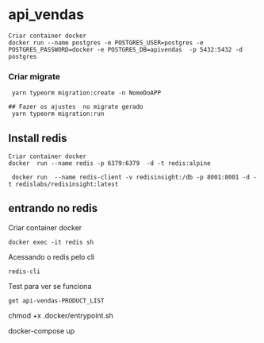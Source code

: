 # api_vendas

```term
Criar container docker
docker run --name postgres -e POSTGRES_USER=postgres -e POSTGRES_PASSWORD=docker -e POSTGRES_DB=apivendas  -p 5432:5432 -d postgres

```


### Criar migrate

```term
 yarn typeorm migration:create -n NomeDoAPP

## Fazer os ajustes  no migrate gerado
 yarn typeorm migration:run
```

## Install redis

```term
Criar container docker
docker  run --name redis -p 6379:6379  -d -t redis:alpine
```

```term
 docker run  --name redis-client -v redisinsight:/db -p 8001:8001 -d -t redislabs/redisinsight:latest

 ```

 ## entrando no redis
Criar container docker
```term
docker exec -it redis sh
 ```
Acessando o  redis pelo cli
 ```term
redis-cli
 ```

Test para ver se funciona
 ```term
get api-vendas-PRODUCT_LIST

 ```


chmod +x .docker/entrypoint.sh

docker-compose up

